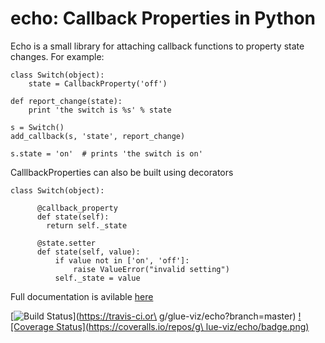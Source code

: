 echo: Callback Properties in Python
===================================

Echo is a small library for attaching callback functions
to property state changes. For example:

```
class Switch(object):
    state = CallbackProperty('off')

def report_change(state):
    print 'the switch is %s' % state

s = Switch()
add_callback(s, 'state', report_change)

s.state = 'on'  # prints 'the switch is on'
```

CalllbackProperties can also be built using decorators

```
class Switch(object):

      @callback_property
      def state(self):
        return self._state

      @state.setter
      def state(self, value):
          if value not in ['on', 'off']:
              raise ValueError("invalid setting")
          self._state = value
```

Full documentation is avilable [here](https://echo.rtfd.org/)

[![Build Status](https://travis-ci.org/glue-viz/echo.png)](https://travis-ci.or\
g/glue-viz/echo?branch=master) [![Coverage Status](https://coveralls.io/repos/g\
lue-viz/echo/badge.png)](https://coveralls.io/r/glue-viz/echo)
